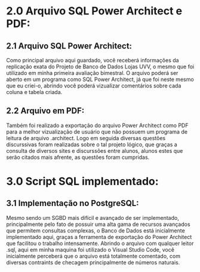 # 2.0 Arquivo SQL Power Architect e PDF:
## 2.1 Arquivo SQL Power Architect:
Como principal arquivo aqui guardado, você receberá informações da replicação exata do Projeto de Banco de Dados 
Lojas UVV, o mesmo que foi utilizado em minha primeira avaliação bimestral. O arquivo poderá ser aberto em um 
programa como SQL Power Architect, já que foi neste mesmo que eu criei-o, abrindo você poderá vizualizar 
comentários sobre cada coluna e tabela criada.
## 2.2 Arquivo em PDF:
Também foi realizado a exportação do arquivo Power Architect como PDF para a melhor vizualização de usuário que
não possuem um programa de leitura de arquivo .architect. Logo em seguida diversas questões discurssivas foram
realizadas sobre o tal projeto lógico, que graças a consulta de diversos sites e discurssões entre alunos, alunos
estes que serão citados mais afrente, as questões foram cumpridas.
# 3.0 Script SQL implementado:
## 3.1 Implementação no PostgreSQL:
Mesmo sendo um SGBD mais difícil e avançado de ser implementado, principalmente pelo fato de possuir uma alta
gama de recursos avançados que permitem consultas complexas, o Banco de Dados está inicialmente implementado
aqui, graças a ferramenta de exportação do Power Architect que facilitou o trabalho intensamente. Abrindo o
arquivo com qualquer leitor .sql, aqui em minha maquina foi utilizado o Visual Studio Code, você inicialmente
perceberá que o arquivo está totalmente comentado, com diversas contraints de checagem principalmente de números
naturais.


